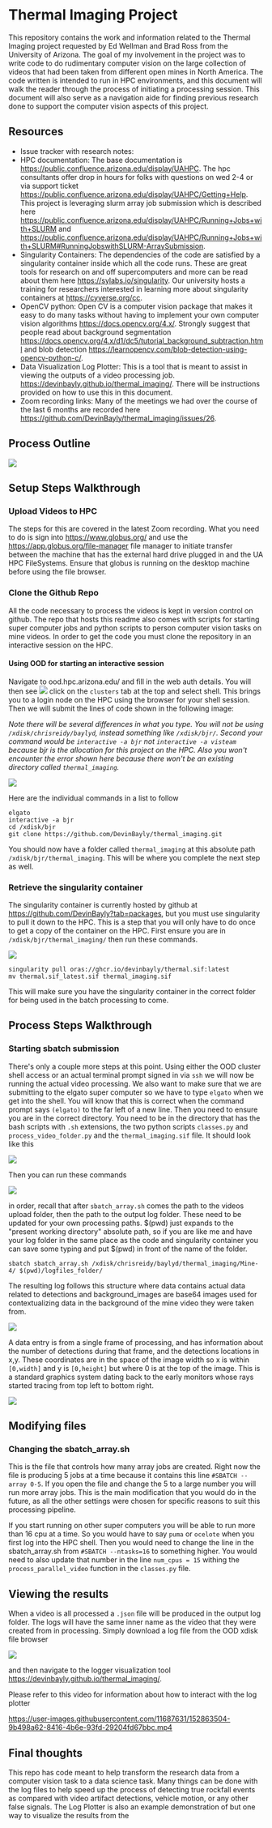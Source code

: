 # Thermal Imaging Project

This repository contains the work and information related to the Thermal Imaging project requested by Ed Wellman and Brad Ross from the University of Arizona. The goal of my involvement in the project was to write code to do rudimentary computer vision on the large collection of videos that had been taken from different open mines in North America. The code written is intended to run in HPC environments, and this document will walk the reader through the process of initiating a processing session. This document will also serve as a navigation aide for finding previous research done to support the computer vision aspects of this project. 

## Resources

- Issue tracker with research notes:
- HPC documentation: The base documentation is https://public.confluence.arizona.edu/display/UAHPC. The hpc consultants offer drop in hours for folks with questions on wed 2-4 or via support ticket https://public.confluence.arizona.edu/display/UAHPC/Getting+Help. This project is leveraging slurm array job submission which is described here https://public.confluence.arizona.edu/display/UAHPC/Running+Jobs+with+SLURM and https://public.confluence.arizona.edu/display/UAHPC/Running+Jobs+with+SLURM#RunningJobswithSLURM-ArraySubmission.
- Singularity Containers: The dependencies of the code are satisfied by a singularity container inside which all the code runs. These are great tools for research on and off supercomputers and more can be read about them here https://sylabs.io/singularity. Our university hosts a training for researchers interested in learning more about singularity containers at https://cyverse.org/cc. 
- OpenCV python: Open CV is a computer vision package that makes it easy to do many tasks without having to implement your own computer vision algorithms https://docs.opencv.org/4.x/. Strongly suggest that people read about background segmentation https://docs.opencv.org/4.x/d1/dc5/tutorial_background_subtraction.html and blob detection https://learnopencv.com/blob-detection-using-opencv-python-c/. 
- Data Visualization Log Plotter: This is a tool that is meant to assist in viewing the outputs of a video processing job. https://devinbayly.github.io/thermal_imaging/. There will be instructions provided on how to use this in this document.
- Zoom recording links: Many of the meetings we had over the course of the last 6 months are recorded here https://github.com/DevinBayly/thermal_imaging/issues/26.

## Process Outline 

![](./Drawing1.svg)

## Setup Steps Walkthrough

### Upload Videos to HPC

The steps for this are covered in the latest Zoom recording. What you need to do is sign into https://www.globus.org/ and use the https://app.globus.org/file-manager file manager to initiate transfer between the machine that has the external hard drive plugged in and the UA HPC FileSystems. Ensure that globus is running on the desktop machine before using the file browser. 

### Clone the Github Repo

All the code necessary to process the videos is kept in version control on github. The repo that hosts this readme also comes with scripts for starting super computer jobs and python scripts to person computer vision tasks on mine videos. In order to get the code you must clone the repository in an interactive session on the HPC. 

#### Using OOD for starting an interactive session

Navigate to ood.hpc.arizona.edu/ and fill in the web auth details. You will then see 
![](https://user-images.githubusercontent.com/11687631/152853352-ca8fe49e-0f3b-4530-ad71-f6c3e0eca829.png)
click on the `clusters` tab at the top and select shell. This brings you to a login node on the HPC using the browser for your shell session. Then we will submit the lines of code shown in the following image:

*Note there will be several differences in what you type. You will not be using `/xdisk/chrisreidy/baylyd`, instead something like `/xdisk/bjr/`. Second your command would be `interactive -a bjr` not `interactive -a visteam` because bjr is the allocation for this project on the HPC. Also you won't encounter the error shown here because there won't be an existing directory called `thermal_imaging`.*

![](https://user-images.githubusercontent.com/11687631/152854276-b3f059e7-c088-415d-a7cd-5462a7144fdf.png)


Here are the individual commands in a list to follow
```
elgato
interactive -a bjr
cd /xdisk/bjr
git clone https://github.com/DevinBayly/thermal_imaging.git
```

You should now have a folder called `thermal_imaging` at this absolute path `/xdisk/bjr/thermal_imaging`. This will be where you complete the next step as well.



### Retrieve the singularity container

The singularity container is  currently hosted by github at https://github.com/DevinBayly?tab=packages, but you must use singularity to pull it down to the HPC. This is a step that you will only have to do once to get a copy of the container on the HPC. First ensure you are in `/xdisk/bjr/thermal_imaging/` then run these commands.

![](https://user-images.githubusercontent.com/11687631/152855249-cf2668c2-d456-4b2b-889e-28dc8557baa7.png)

```
singularity pull oras://ghcr.io/devinbayly/thermal.sif:latest
mv thermal.sif_latest.sif thermal_imaging.sif
```

This will make sure you have the singularity container in the correct folder for being used in the batch processing to come. 

## Process Steps Walkthrough

### Starting sbatch submission

There's only a couple more steps at this point. Using either the OOD cluster shell access or an actual terminal prompt signed in via `ssh` we will now be running the actual video processing. We also want to make sure that we are submitting to the elgato super computer so we have to type `elgato` when we get into the shell. You will know that this is correct when the command prompt says `(elgato)` to the far left of a new line. Then you need to ensure you are in the correct directory. You need to be in the directory that has the bash scripts with `.sh` extensions, the two python scripts `classes.py` and `process_video_folder.py` and the `thermal_imaging.sif` file. It should look like this

![](https://user-images.githubusercontent.com/11687631/152858095-f0769e67-0b0d-48c2-bb05-34e2b26bd0ed.png)

Then you can run these commands 

![](https://user-images.githubusercontent.com/11687631/152858054-0d3faca6-b944-4815-9b77-65f8ec461637.png)

in order, recall that after `sbatch_array.sh` comes the path to the videos upload folder, then the path to the output log folder. These need to be updated for your own processing paths. $(pwd) just expands to the "present working directory" absolute path, so if you are like me and have your log folder in the same place as the code and singularity container you can save some typing and put $(pwd) in front of the name of the folder.
```
sbatch sbatch_array.sh /xdisk/chrisreidy/baylyd/thermal_imaging/Mine-4/ $(pwd)/logfiles_folder/
```

The resulting log follows this structure where data contains actual data related to detections and background_images are base64 images used for contextualizing data in the background of the mine video they were taken from.

![](https://user-images.githubusercontent.com/11687631/152862545-68988e03-e79e-4fbb-9778-be5423b093a5.png)

A data entry is from a single frame of processing, and has information about the number of detections during that frame, and the detections locations in x,y. These coordinates are in the space of the image width so x is within `[0,width]` and y is `[0,height]` but where 0 is at the top of the image. This is a standard graphics system dating back to the early monitors whose rays started tracing from top left to bottom right.  

![](https://user-images.githubusercontent.com/11687631/152862382-5df7c4c2-1042-4c81-b4dc-d11cc1aa3fee.png)


## Modifying files

### Changing the sbatch_array.sh

This is the file that controls how many array jobs are created. Right now the file is producing 5 jobs at a time because it contains this line `#SBATCH --array 0-5`. If you open the file and change the 5 to a large number you will run more array jobs. This is the main modification that you would do in the future, as all the other settings were chosen for specific reasons to suit this processing pipeline. 

If you start running on other super computers you will be able to run more than 16 cpu at a time. So you would have to say `puma` or `ocelote` when you first log into the HPC shell. Then you would need to change the line in the sbatch_array.sh from `#SBATCH --ntasks=16` to something higher. You would need to also update that number in the line `num_cpus = 15` withing the `process_parallel_video` function in the `classes.py` file.

## Viewing the results


When a video is all processed a `.json` file will be produced in the output log folder. The logs will have the same inner name as the video that they were created from in processing. Simply download a log file from the OOD xdisk file browser

![](https://user-images.githubusercontent.com/11687631/152860208-c731bcdf-167e-4ec8-81a3-77b1aa33db36.png)

and then navigate to the logger visualization tool https://devinbayly.github.io/thermal_imaging/.

Please refer to this video for information about how to interact with the log plotter

https://user-images.githubusercontent.com/11687631/152863504-9b498a62-8416-4b6e-93fd-29204fd67bbc.mp4

## Final thoughts

This repo has code meant to help transform the research data from a computer vision task to a data science task. Many things can be done with the log files to help speed up the process of detecting true rockfall events as compared with video artifact detections, vehicle motion, or any other false signals. The Log Plotter is also an example demonstration of but one way to visualize the results from the
